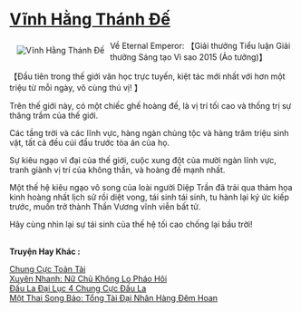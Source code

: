 <a href="https://truyenwiki.net/vinh-hang-thanh-de.35648/" title="Vĩnh Hằng Thánh Đế"><h1>Vĩnh Hằng Thánh Đế</h1></a><div style="display:table"><img align="right" style="float: left; padding: 10px;" src="https://truyenwiki.net/a/img/str/src/35648.jpg" alt="Vĩnh Hằng Thánh Đế">Về Eternal Emperor: 【Giải thưởng Tiểu luận Giải thưởng Sáng tạo Vì sao 2015 (Ảo tưởng)】<p></p> 【Đầu tiên trong thế giới văn học trực tuyến, kiệt tác mới nhất với hơn một triệu từ mỗi ngày, vô cùng thú vị! 】<p></p> Trên thế giới này, có một chiếc ghế hoàng đế, là vị trí tối cao và thống trị sự thăng trầm của thế giới.<p></p> Các tầng trời và các lĩnh vực, hàng ngàn chủng tộc và hàng trăm triệu sinh vật, tất cả đều cúi đầu trước tòa án của họ.<p></p> Sự kiêu ngạo vĩ đại của thế giới, cuộc xung đột của mười ngàn lĩnh vực, tranh giành vị trí của không thần, và hoàng đế mạnh nhất.<p></p> Một thế hệ kiêu ngạo vô song của loài người Diệp Trần đã trải qua thảm họa kinh hoàng nhất lịch sử rồi diệt vong, tái sinh tái sinh, tu hành lại ký ức kiếp trước, muốn trở thành Thần Vương vĩnh viễn bất tử.<p></p> Hãy cùng nhìn lại sự tái sinh của thế hệ tối cao chống lại bầu trời!</div><p><br><b>Truyện Hay Khác :</b></p><a href="https://truyenwiki.net/chung-cuc-toan-tai.36377/" alt="Chung Cực Toàn Tài">Chung Cực Toàn Tài</a><br/><a href="https://github.com/nownovels/wikidich/tree/master/truyenhay/39160" alt="Xuyên Nhanh: Nữ Chủ Không Lo Pháo Hôi">Xuyên Nhanh: Nữ Chủ Không Lo Pháo Hôi</a><br/><a href="https://github.com/nownovels/wikidich/tree/master/truyenhay/35096" alt="Đấu La Đại Lục 4 Chung Cực Đấu La">Đấu La Đại Lục 4 Chung Cực Đấu La</a><br/><a href="https://github.com/nownovels/wikidich/tree/master/truyenhay/36368" alt="Một Thai Song Bảo: Tổng Tài Đại Nhân Hàng Đêm Hoan">Một Thai Song Bảo: Tổng Tài Đại Nhân Hàng Đêm Hoan</a><br/>